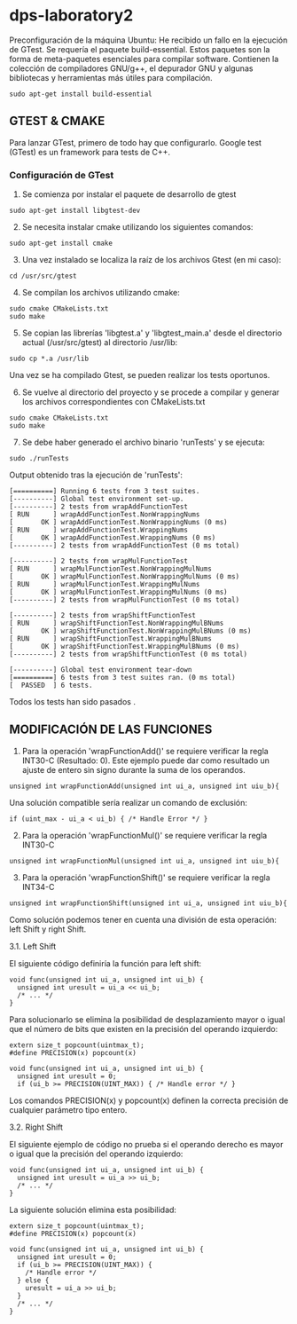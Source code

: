 # dps-laboratory2

Preconfiguración de la máquina Ubuntu: He recibido un fallo en la ejecución de GTest. Se requería el paquete build-essential. Estos paquetes son la forma de meta-paquetes esenciales para compilar software. Contienen la colección de compiladores GNU/g++, el depurador GNU y algunas bibliotecas y herramientas más útiles para compilación.
```
sudo apt-get install build-essential
```


## GTEST & CMAKE

Para lanzar GTest, primero de todo hay que configurarlo. Google test (GTest) es un framework para tests de C++.

### Configuración de GTest

1. Se comienza por instalar el paquete de desarrollo de gtest

```
sudo apt-get install libgtest-dev
```

2. Se necesita instalar cmake utilizando los siguientes comandos:

```
sudo apt-get install cmake
```
3. Una vez instalado se localiza la raíz de los archivos Gtest (en mi caso):

```
cd /usr/src/gtest
```
4. Se compilan los archivos utilizando cmake:

```
sudo cmake CMakeLists.txt
sudo make
```
5. Se copian las librerías 'libgtest.a' y 'libgtest_main.a' desde el directorio actual (/usr/src/gtest) al directorio /usr/lib:

```
sudo cp *.a /usr/lib
```

Una vez se ha compilado Gtest, se pueden realizar los tests oportunos. 

6. Se vuelve al directorio del proyecto y se procede a compilar y generar los archivos correspondientes con CMakeLists.txt

```
sudo cmake CMakeLists.txt
sudo make
```
7. Se debe haber generado el archivo binario 'runTests' y se ejecuta:
```
sudo ./runTests
```

Output obtenido tras la ejecución de 'runTests':
```
[==========] Running 6 tests from 3 test suites.
[----------] Global test environment set-up.
[----------] 2 tests from wrapAddFunctionTest
[ RUN      ] wrapAddFunctionTest.NonWrappingNums
[       OK ] wrapAddFunctionTest.NonWrappingNums (0 ms)
[ RUN      ] wrapAddFunctionTest.WrappingNums
[       OK ] wrapAddFunctionTest.WrappingNums (0 ms)
[----------] 2 tests from wrapAddFunctionTest (0 ms total)

[----------] 2 tests from wrapMulFunctionTest
[ RUN      ] wrapMulFunctionTest.NonWrappingMulNums
[       OK ] wrapMulFunctionTest.NonWrappingMulNums (0 ms)
[ RUN      ] wrapMulFunctionTest.WrappingMulNums
[       OK ] wrapMulFunctionTest.WrappingMulNums (0 ms)
[----------] 2 tests from wrapMulFunctionTest (0 ms total)

[----------] 2 tests from wrapShiftFunctionTest
[ RUN      ] wrapShiftFunctionTest.NonWrappingMulBNums
[       OK ] wrapShiftFunctionTest.NonWrappingMulBNums (0 ms)
[ RUN      ] wrapShiftFunctionTest.WrappingMulBNums
[       OK ] wrapShiftFunctionTest.WrappingMulBNums (0 ms)
[----------] 2 tests from wrapShiftFunctionTest (0 ms total)

[----------] Global test environment tear-down
[==========] 6 tests from 3 test suites ran. (0 ms total)
[  PASSED  ] 6 tests.
```

Todos los tests han sido pasados .

## MODIFICACIÓN DE LAS FUNCIONES

1. Para la operación 'wrapFunctionAdd()' se requiere verificar la regla INT30-C (Resultado: 0). Este ejemplo puede dar como resultado un ajuste de entero sin signo durante la suma de los operandos.
```
unsigned int wrapFunctionAdd(unsigned int ui_a, unsigned int uiu_b){
```
Una solución compatible sería realizar un comando de exclusión:
```
if (uint_max - ui_a < ui_b) { /* Handle Error */ }
```

2. Para la operación 'wrapFunctionMul()' se requiere verificar la regla INT30-C
```
unsigned int wrapFunctionMul(unsigned int ui_a, unsigned int uiu_b){
```


3. Para la operación 'wrapFunctionShift()' se requiere verificar la regla INT34-C
```
unsigned int wrapFunctionShift(unsigned int ui_a, unsigned int uiu_b){
```
Como solución podemos tener en cuenta una división de esta operación: left Shift y right Shift.

  3.1. Left Shift

El siguiente código definiría la función para left shift:
```
void func(unsigned int ui_a, unsigned int ui_b) {
  unsigned int uresult = ui_a << ui_b;
  /* ... */
}
```
Para solucionarlo se elimina la posibilidad de desplazamiento mayor o igual que el número de bits que existen en la precisión del operando izquierdo:
```
extern size_t popcount(uintmax_t);
#define PRECISION(x) popcount(x)
  
void func(unsigned int ui_a, unsigned int ui_b) {
  unsigned int uresult = 0;
  if (ui_b >= PRECISION(UINT_MAX)) { /* Handle error */ }
```
Los comandos PRECISION(x) y popcount(x) definen la correcta precisión de cualquier parámetro tipo entero.

  3.2. Right Shift
  
El siguiente ejemplo de código no prueba si el operando derecho es mayor o igual que la precisión del operando izquierdo:
```
void func(unsigned int ui_a, unsigned int ui_b) {
  unsigned int uresult = ui_a >> ui_b;
  /* ... */
}
```
La siguiente solución elimina esta posibilidad:
```
extern size_t popcount(uintmax_t);
#define PRECISION(x) popcount(x)
  
void func(unsigned int ui_a, unsigned int ui_b) {
  unsigned int uresult = 0;
  if (ui_b >= PRECISION(UINT_MAX)) {
    /* Handle error */
  } else {
    uresult = ui_a >> ui_b;
  }
  /* ... */
}
```
